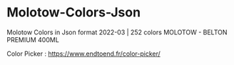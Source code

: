 # Molotow-Colors-Json
Molotow Colors in Json format
2022-03 | 252 colors MOLOTOW - BELTON PREMIUM 400ML

Color Picker : https://www.endtoend.fr/color-picker/





